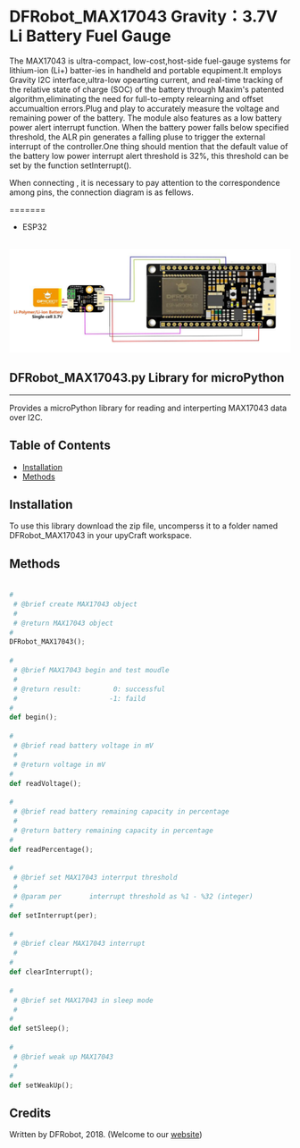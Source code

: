 # DFRobot_MAX17043 Gravity：3.7V Li Battery Fuel Gauge

The MAX17043 is ultra-compact, low-cost,host-side fuel-gauge systems for lithium-ion (Li+) batter-ies in handheld and portable 
equpiment.It employs Gravity I2C interface,ultra-low opearting current, and real-time tracking of the relative state of charge 
(SOC) of the battery through Maxim's patented algorithm,eliminating the need for full-to-empty relearning and offset accumualtion 
errors.Plug and play to accurately measure the voltage and remaining power of the battery. The module  also features as a low 
battery power alert interrupt function.  When the battery power falls below specified threshold, the ALR pin generates a falling 
pluse to trigger the external interrupt of the controller.One thing should mention that the default value of the battery low power
interrupt alert threshold is 32%, this threshold can be set by the function setInterrupt().

When connecting , it is necessary to pay attention to the correspondence among pins, the connection diagram is as fellows.
<br>

=======
* ESP32
<br>
<img src="./image/esp32.jpg">
<br>


## DFRobot_MAX17043.py Library for microPython
---------------------------------------------------------
Provides a microPython library for reading and interperting MAX17043 data over I2C.

## Table of Contents

* [Installation](#installation)
* [Methods](#methods)

## Installation

To use this library download the zip file, uncomperss it to a folder named DFRobot_MAX17043 in your upyCraft workspace.

## Methods

```python

#
 # @brief create MAX17043 object
 #
 # @return MAX17043 object
#
DFRobot_MAX17043();

#
 # @brief MAX17043 begin and test moudle
 #
 # @return result:        0: successful
 #                       -1: faild
#
def begin();

#
 # @brief read battery voltage in mV
 #
 # @return voltage in mV
#
def readVoltage();

#
 # @brief read battery remaining capacity in percentage
 #
 # @return battery remaining capacity in percentage
#
def readPercentage();

#
 # @brief set MAX17043 interrput threshold
 #
 # @param per       interrupt threshold as %1 - %32 (integer)
#
def setInterrupt(per);

#
 # @brief clear MAX17043 interrupt
 # 
#
def clearInterrupt();

#
 # @brief set MAX17043 in sleep mode
 # 
#
def setSleep();

#
 # @brief weak up MAX17043
 # 
#
def setWeakUp();

```

## Credits

Written by DFRobot, 2018. (Welcome to our [website](https://www.dfrobot.com/))
